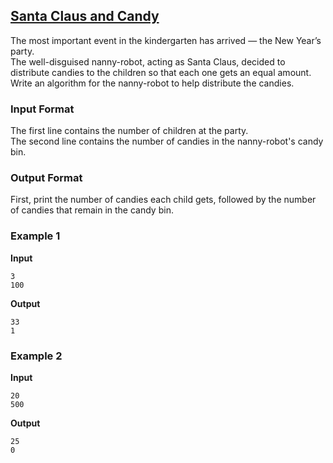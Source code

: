 ## [Santa Claus and Candy](../../../solutions/2.1/21_m.py)

The most important event in the kindergarten has arrived — the New Year’s party.  
The well-disguised nanny-robot, acting as Santa Claus, decided to distribute candies to the children so that each one gets an equal amount. Write an algorithm for the nanny-robot to help distribute the candies.

### Input Format

The first line contains the number of children at the party.  
The second line contains the number of candies in the nanny-robot's candy bin.

### Output Format

First, print the number of candies each child gets, followed by the number of candies that remain in the candy bin.

### Example 1

**Input**  
```plaintext
3
100
```

**Output**  
```plaintext
33
1
```

### Example 2

**Input**  
```plaintext
20
500
```

**Output**  
```plaintext
25
0
```
